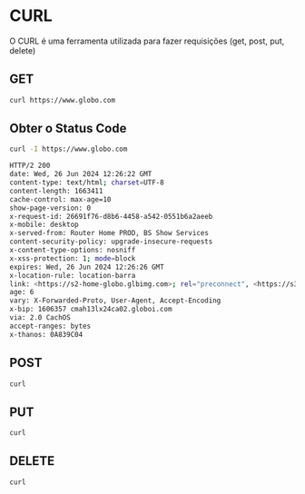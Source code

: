 # CURL

O CURL é uma ferramenta utilizada para fazer requisições (get, post, put, delete)

## GET

```bash
curl https://www.globo.com
```
## Obter o Status Code

```bash
curl -I https://www.globo.com

HTTP/2 200 
date: Wed, 26 Jun 2024 12:26:22 GMT
content-type: text/html; charset=UTF-8
content-length: 1663411
cache-control: max-age=10
show-page-version: 0
x-request-id: 26691f76-d8b6-4458-a542-0551b6a2aeeb
x-mobile: desktop
x-served-from: Router Home PROD, BS Show Services
content-security-policy: upgrade-insecure-requests
x-content-type-options: nosniff
x-xss-protection: 1; mode=block
expires: Wed, 26 Jun 2024 12:26:26 GMT
x-location-rule: location-barra
link: <https://s2-home-globo.glbimg.com>; rel="preconnect", <https://s3.glbimg.com>; rel="preconnect"
age: 6
vary: X-Forwarded-Proto, User-Agent, Accept-Encoding
x-bip: 1606357 cmah13lx24ca02.globoi.com
via: 2.0 CachOS
accept-ranges: bytes
x-thanos: 0A839C04
```

## POST

```bash
curl 
```

## PUT

```bash
curl 
```

## DELETE

```bash
curl 
```
